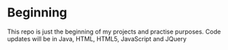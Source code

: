 Beginning
=========
This repo is just the beginning of my projects and practise purposes. Code updates will be in Java, HTML, HTML5, JavaScript and JQuery
